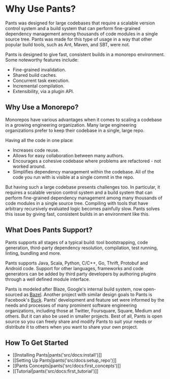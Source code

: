 Why Use Pants?
==============
Pants was designed for large codebases that require a scalable
version control system and a build system that can perform fine-grained dependency management among thousands of code modules in a single source tree.
Pants was made for this type of usage in a way that other popular build tools, such as Ant, Maven, and SBT, were not. 

Pants is designed to give fast, consistent builds in a monorepo environment. Some noteworthy features include:

+ Fine-grained invalidation.
+ Shared build caches.
+ Concurrent task execution.
+ Incremental compilation.
+ Extensibility, via a plugin API.

Why Use a Monorepo?
------------------------
Monorepos have various advantages when it comes to scaling a codebase in a growing engineering organization. Many large engineering organizations prefer to keep their codebase in a single, large repo.

Having all the code in one place:

+ Increases code reuse.
+ Allows for easy collaboration between many authors.
+ Encourages a cohesive codebase where problems are refactored - not worked around.
+ Simplifies dependency management within the codebase. All of the code you run with is visible at a single commit in the repo.

But having such a large codebase presents challenges too. In particular, it requires a scalable version control system and a build system that can perform fine-grained dependency management among many thousands of code modules in a single source tree. Compiling with tools that have arbitrary recursively evaluated logic becomes painfully slow. Pants solves this issue by giving fast, consistent builds in an environment like this.

What Does Pants Support?
------------------------
Pants supports all stages of a typical build: tool bootstrapping, code generation, third-party dependency resolution, compilation, test running, linting, bundling and more.

Pants supports Java, Scala, Python, C/C++, Go, Thrift, Protobuf and Android code. Support for other languages, frameworks and code generators can be added by third party developers by authoring plugins through a well defined module interface.

Pants is modeled after Blaze, Google's internal build system, now open-sourced as [Bazel](http://bazel.io/). Another project with similar design goals to Pants is Facebook's [Buck](https://buckbuild.com/). Pants' development and feature set were informed by the needs and processes of many prominent software engineering organizations, including those at Twitter, Foursquare, Square, Medium and others. But it can also be used in smaller projects. Best of all, Pants is open source so you can freely share and modify Pants to suit your needs or distribute it to others when you want to share your own project.

How To Get Started
------------------------
+ [[Installing Pants|pants('src/docs:install')]]
+ [[Setting Up Pants|pants('src/docs:setup_repo')]]
+ [[Pants Concepts|pants('src/docs:first_concepts')]]
+ [[Tutorial|pants('src/docs:first_tutorial')]]
